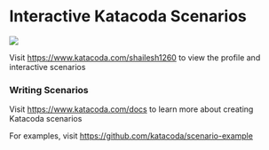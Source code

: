 # Interactive Katacoda Scenarios

[![](http://shields.katacoda.com/katacoda/shailesh1260/count.svg)](https://www.katacoda.com/shailesh1260 "Get your profile on Katacoda.com")

Visit https://www.katacoda.com/shailesh1260 to view the profile and interactive scenarios

### Writing Scenarios
Visit https://www.katacoda.com/docs to learn more about creating Katacoda scenarios

For examples, visit https://github.com/katacoda/scenario-example
